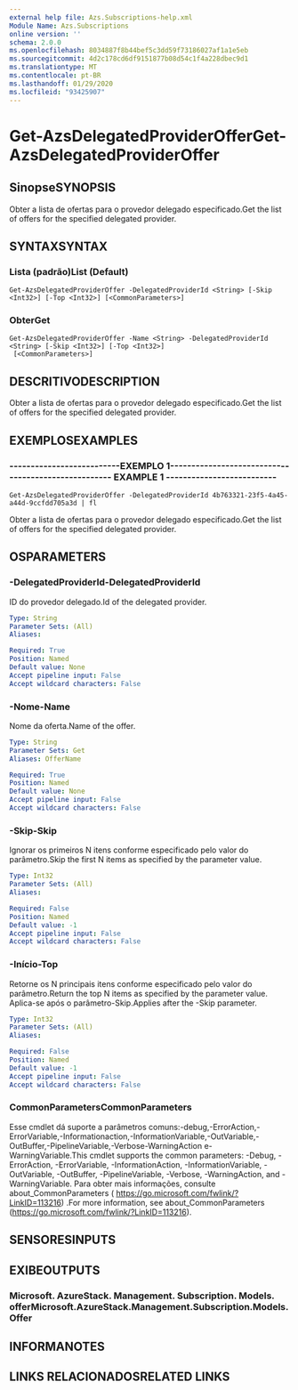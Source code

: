 ```yaml
---
external help file: Azs.Subscriptions-help.xml
Module Name: Azs.Subscriptions
online version: ''
schema: 2.0.0
ms.openlocfilehash: 8034887f8b44bef5c3dd59f73186027af1a1e5eb
ms.sourcegitcommit: 4d2c178cd6df9151877b08d54c1f4a228dbec9d1
ms.translationtype: MT
ms.contentlocale: pt-BR
ms.lasthandoff: 01/29/2020
ms.locfileid: "93425907"
---
```

# <span data-ttu-id="2c3d6-101">Get-AzsDelegatedProviderOffer</span><span class="sxs-lookup"><span data-stu-id="2c3d6-101">Get-AzsDelegatedProviderOffer</span></span>

## <span data-ttu-id="2c3d6-102">Sinopse</span><span class="sxs-lookup"><span data-stu-id="2c3d6-102">SYNOPSIS</span></span>
<span data-ttu-id="2c3d6-103">Obter a lista de ofertas para o provedor delegado especificado.</span><span class="sxs-lookup"><span data-stu-id="2c3d6-103">Get the list of offers for the specified delegated provider.</span></span>

## <span data-ttu-id="2c3d6-104">SYNTAX</span><span class="sxs-lookup"><span data-stu-id="2c3d6-104">SYNTAX</span></span>

### <span data-ttu-id="2c3d6-105">Lista (padrão)</span><span class="sxs-lookup"><span data-stu-id="2c3d6-105">List (Default)</span></span>
```
Get-AzsDelegatedProviderOffer -DelegatedProviderId <String> [-Skip <Int32>] [-Top <Int32>] [<CommonParameters>]
```

### <span data-ttu-id="2c3d6-106">Obter</span><span class="sxs-lookup"><span data-stu-id="2c3d6-106">Get</span></span>
```
Get-AzsDelegatedProviderOffer -Name <String> -DelegatedProviderId <String> [-Skip <Int32>] [-Top <Int32>]
 [<CommonParameters>]
```

## <span data-ttu-id="2c3d6-107">DESCRITIVO</span><span class="sxs-lookup"><span data-stu-id="2c3d6-107">DESCRIPTION</span></span>
<span data-ttu-id="2c3d6-108">Obter a lista de ofertas para o provedor delegado especificado.</span><span class="sxs-lookup"><span data-stu-id="2c3d6-108">Get the list of offers for the specified delegated provider.</span></span>

## <span data-ttu-id="2c3d6-109">EXEMPLOS</span><span class="sxs-lookup"><span data-stu-id="2c3d6-109">EXAMPLES</span></span>

### <span data-ttu-id="2c3d6-110">--------------------------EXEMPLO 1--------------------------</span><span class="sxs-lookup"><span data-stu-id="2c3d6-110">-------------------------- EXAMPLE 1 --------------------------</span></span>
```
Get-AzsDelegatedProviderOffer -DelegatedProviderId 4b763321-23f5-4a45-a44d-9ccfdd705a3d | fl
```

<span data-ttu-id="2c3d6-111">Obter a lista de ofertas para o provedor delegado especificado.</span><span class="sxs-lookup"><span data-stu-id="2c3d6-111">Get the list of offers for the specified delegated provider.</span></span>

## <span data-ttu-id="2c3d6-112">OS</span><span class="sxs-lookup"><span data-stu-id="2c3d6-112">PARAMETERS</span></span>

### <span data-ttu-id="2c3d6-113">-DelegatedProviderId</span><span class="sxs-lookup"><span data-stu-id="2c3d6-113">-DelegatedProviderId</span></span>
<span data-ttu-id="2c3d6-114">ID do provedor delegado.</span><span class="sxs-lookup"><span data-stu-id="2c3d6-114">Id of the delegated provider.</span></span>

```yaml
Type: String
Parameter Sets: (All)
Aliases: 

Required: True
Position: Named
Default value: None
Accept pipeline input: False
Accept wildcard characters: False
```

### <span data-ttu-id="2c3d6-115">-Nome</span><span class="sxs-lookup"><span data-stu-id="2c3d6-115">-Name</span></span>
<span data-ttu-id="2c3d6-116">Nome da oferta.</span><span class="sxs-lookup"><span data-stu-id="2c3d6-116">Name of the offer.</span></span>

```yaml
Type: String
Parameter Sets: Get
Aliases: OfferName

Required: True
Position: Named
Default value: None
Accept pipeline input: False
Accept wildcard characters: False
```

### <span data-ttu-id="2c3d6-117">-Skip</span><span class="sxs-lookup"><span data-stu-id="2c3d6-117">-Skip</span></span>
<span data-ttu-id="2c3d6-118">Ignorar os primeiros N itens conforme especificado pelo valor do parâmetro.</span><span class="sxs-lookup"><span data-stu-id="2c3d6-118">Skip the first N items as specified by the parameter value.</span></span>

```yaml
Type: Int32
Parameter Sets: (All)
Aliases: 

Required: False
Position: Named
Default value: -1
Accept pipeline input: False
Accept wildcard characters: False
```

### <span data-ttu-id="2c3d6-119">-Início</span><span class="sxs-lookup"><span data-stu-id="2c3d6-119">-Top</span></span>
<span data-ttu-id="2c3d6-120">Retorne os N principais itens conforme especificado pelo valor do parâmetro.</span><span class="sxs-lookup"><span data-stu-id="2c3d6-120">Return the top N items as specified by the parameter value.</span></span>
<span data-ttu-id="2c3d6-121">Aplica-se após o parâmetro-Skip.</span><span class="sxs-lookup"><span data-stu-id="2c3d6-121">Applies after the -Skip parameter.</span></span>

```yaml
Type: Int32
Parameter Sets: (All)
Aliases: 

Required: False
Position: Named
Default value: -1
Accept pipeline input: False
Accept wildcard characters: False
```

### <span data-ttu-id="2c3d6-122">CommonParameters</span><span class="sxs-lookup"><span data-stu-id="2c3d6-122">CommonParameters</span></span>
<span data-ttu-id="2c3d6-123">Esse cmdlet dá suporte a parâmetros comuns:-debug,-ErrorAction,-ErrorVariable,-Informationaction,-InformationVariable,-OutVariable,-OutBuffer,-PipelineVariable,-Verbose-WarningAction e-WarningVariable.</span><span class="sxs-lookup"><span data-stu-id="2c3d6-123">This cmdlet supports the common parameters: -Debug, -ErrorAction, -ErrorVariable, -InformationAction, -InformationVariable, -OutVariable, -OutBuffer, -PipelineVariable, -Verbose, -WarningAction, and -WarningVariable.</span></span> <span data-ttu-id="2c3d6-124">Para obter mais informações, consulte about_CommonParameters ( https://go.microsoft.com/fwlink/?LinkID=113216) .</span><span class="sxs-lookup"><span data-stu-id="2c3d6-124">For more information, see about_CommonParameters (https://go.microsoft.com/fwlink/?LinkID=113216).</span></span>

## <span data-ttu-id="2c3d6-125">SENSORES</span><span class="sxs-lookup"><span data-stu-id="2c3d6-125">INPUTS</span></span>

## <span data-ttu-id="2c3d6-126">EXIBE</span><span class="sxs-lookup"><span data-stu-id="2c3d6-126">OUTPUTS</span></span>

### <span data-ttu-id="2c3d6-127">Microsoft. AzureStack. Management. Subscription. Models. offer</span><span class="sxs-lookup"><span data-stu-id="2c3d6-127">Microsoft.AzureStack.Management.Subscription.Models.Offer</span></span>

## <span data-ttu-id="2c3d6-128">INFORMA</span><span class="sxs-lookup"><span data-stu-id="2c3d6-128">NOTES</span></span>

## <span data-ttu-id="2c3d6-129">LINKS RELACIONADOS</span><span class="sxs-lookup"><span data-stu-id="2c3d6-129">RELATED LINKS</span></span>

